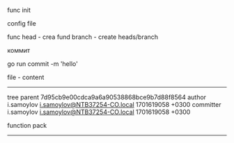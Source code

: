 func init

config file


func head - crea
fund branch - create heads/branch

коммит

go run commit -m 'hello'

file - content
___________________________________________________________________
tree
parent 7d95cb9e00cdca9a6a90538868bce9b7d88f8564
author i.samoylov <i.samoylov@NTB37254-CO.local> 1701619058 +0300
committer i.samoylov <i.samoylov@NTB37254-CO.local> 1701619058 +0300

function pack
____________________________________________________________________

